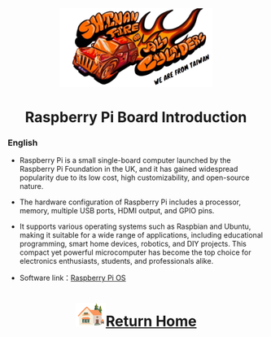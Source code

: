 <div align=center><img src="../img/logo.png" width=300></div>

# <div align="center">Raspberry Pi Board Introduction</div> 
### English 
- Raspberry Pi is a small single-board computer launched by the Raspberry Pi Foundation in the UK, and it has gained widespread popularity due to its low cost, high customizability, and open-source nature. 
- The hardware configuration of Raspberry Pi includes a processor, memory, multiple USB ports, HDMI output, and GPIO pins. 
- It supports various operating systems such as Raspbian and Ubuntu, making it suitable for a wide range of applications, including educational programming, smart home devices, robotics, and DIY projects. This compact yet powerful microcomputer has become the top choice for electronics enthusiasts, students, and professionals alike.



- Software link：[Raspberry Pi OS](https://www.raspberrypi.com/software/) 
# <div align="center">![HOME](../../other/img/Home.png)[Return Home](../../)</div>  


